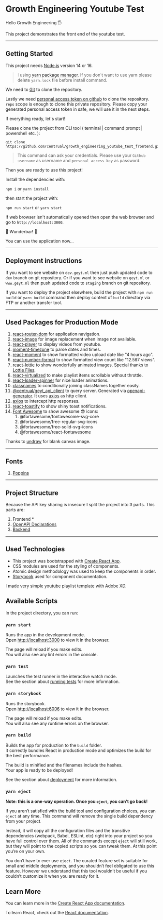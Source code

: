 # Growth Engineering Youtube Test

Hello Growth Engineering 🖐

This project demonstrates the front end of the youtube test.

---

## Getting Started

This project needs [Node.js](https://nodejs.org/en/) version 14 or 16.

> I using [yarn package manager](https://yarnpkg.com/). If you don't want to use yarn please delete `yarn.lock` file before install command.

We need to [Git](https://git-scm.com/downloads) to clone the repository.

Lastly we need [personal access token on github](https://docs.github.com/en/github/authenticating-to-github/keeping-your-account-and-data-secure/creating-a-personal-access-token) to clone the repository. `repo` scope is enough to clone this private repository. Please copy your generated personal access token in safe, we will use it in the next steps.

If everything ready, let's start!

Please clone the project from CLI tool ( terminal | command prompt | powershell etc. ):

```
git clone https://github.com/centrual/growth_engineering_youtube_test_frontend.git
```

> This command can ask your credentials. Please use your `Github username` as username and `personal access key` as password.

Then you are ready to use this project!

Install the dependencies with:

`npm i` or `yarn install`

then start the project with:

`npm run start` or `yarn start`

If web browser isn't automatically opened then open the web browser and go to `http://localhost:3000`.

🎉 Wunderbar! 🎊

You can use the application now...

---

## Deployment instructions

If you want to see website on `dev.geyt.ml` then just push updated code to `dev` branch on git repository. Or if you want to see website on `geyt.ml` or `www.geyt.ml` then push updated code to `staging` branch on git repository.

If you want to deploy the project elsewhere, build the project with `npm run build` or `yarn build` command then deploy content of `build` directory via FTP or another transfer tool.

---

## Used Packages for Production Mode

1. [react-router-dom](https://github.com/ReactTraining/react-router) for application navigation.
2. [react-image](https://github.com/mbrevda/react-image) for image replacement when image not available.
3. [react-player](https://github.com/CookPete/react-player) to display videos from youtube.
4. [moment-timezone](https://github.com/moment/moment-timezone/) to parse dates and times.
5. [react-moment](https://github.com/headzoo/react-moment) to show formatted video upload date like "4 hours ago".
6. [react-number-format](https://www.npmjs.com/package/react-number-format) to show formatted view count like "12.567 views".
7. [react-lottie](https://github.com/chenqingspring/react-lottie) to show wonderfully animated images. Special thanks to [Lottie Files](https://www.lottiefiles.com/).
8. [react-virtualized](https://github.com/bvaughn/react-virtualized) to make playlist items scrollable without throttle.
9. [react-loader-spinner](https://github.com/mhnpd/react-loader-spinner) for nice loader animations.
10. [classnames](https://github.com/JedWatson/classnames) to conditionally joining classNames together easily.
11. [@centrual/geyt_api_client](https://github.com/centrual/growth_engineering_youtube_test_openapi/packages/930634) to query server. Generated via [openapi-generator](https://openapi-generator.tech/). It uses [axios](https://github.com/axios/axios) as http client.
12. [axios](https://github.com/axios/axios) to intercept http responses.
13. [react-toastify](https://github.com/fkhadra/react-toastify) to show shiny toast notifications.
14. [Font Awesome](https://fontawesome.com/v5.15/how-to-use/on-the-web/using-with/react) to show awesome 😎 icons:
    1. @fortawesome/fontawesome-svg-core
    2. @fortawesome/free-regular-svg-icons
    3. @fortawesome/free-solid-svg-icons
    4. @fortawesome/react-fontawesome

Thanks to [undraw](https://undraw.co/illustrations) for blank canvas image.

---

## Fonts

1. [Poppins](https://fonts.google.com/specimen/Poppins)

---

## Project Structure

Because the API key sharing is insecure I split the project into 3 parts. This parts are:

1. Frontend *
2. [OpenAPI Declarations](https://github.com/centrual/growth_engineering_youtube_test_openapi)
3. [Backend](https://github.com/centrual/growth_engineering_youtube_test_server)

---

## Used Technologies

* This project was bootstrapped with [Create React App](https://github.com/facebook/create-react-app).
* CSS modules are used for the styling of components.
* Atomic design methodology was used to keep the components in order.
* [Storybook](https://storybook.js.org/) used for component documentation.

I made very simple youtube playlist template with Adobe XD.

## Available Scripts

In the project directory, you can run:

### `yarn start`

Runs the app in the development mode.\
Open [http://localhost:3000](http://localhost:3000) to view it in the browser.

The page will reload if you make edits.\
You will also see any lint errors in the console.

### `yarn test`

Launches the test runner in the interactive watch mode.\
See the section about [running tests](https://facebook.github.io/create-react-app/docs/running-tests) for more information.

### `yarn storybook`

Runs the storybook.\
Open [http://localhost:6006](http://localhost:6006/) to view it in the browser.

The page will reload if you make edits.\
You will also see any runtime errors on the browser.

### `yarn build`

Builds the app for production to the `build` folder.\
It correctly bundles React in production mode and optimizes the build for the best performance.

The build is minified and the filenames include the hashes.\
Your app is ready to be deployed!

See the section about [deployment](https://facebook.github.io/create-react-app/docs/deployment) for more information.

### `yarn eject`

**Note: this is a one-way operation. Once you `eject`, you can’t go back!**

If you aren’t satisfied with the build tool and configuration choices, you can `eject` at any time. This command will remove the single build dependency from your project.

Instead, it will copy all the configuration files and the transitive dependencies (webpack, Babel, ESLint, etc) right into your project so you have full control over them. All of the commands except `eject` will still work, but they will point to the copied scripts so you can tweak them. At this point you’re on your own.

You don’t have to ever use `eject`. The curated feature set is suitable for small and middle deployments, and you shouldn’t feel obligated to use this feature. However we understand that this tool wouldn’t be useful if you couldn’t customize it when you are ready for it.

## Learn More

You can learn more in the [Create React App documentation](https://facebook.github.io/create-react-app/docs/getting-started).

To learn React, check out the [React documentation](https://reactjs.org/).
